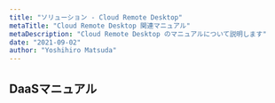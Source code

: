 ```yaml
---
title: "ソリューション - Cloud Remote Desktop"
metaTitle: "Cloud Remote Desktop 関連マニュアル"
metaDescription: "Cloud Remote Desktop のマニュアルについて説明します"
date: "2021-09-02"
author: "Yoshihiro Matsuda"
---
```


## DaaSマニュアル
